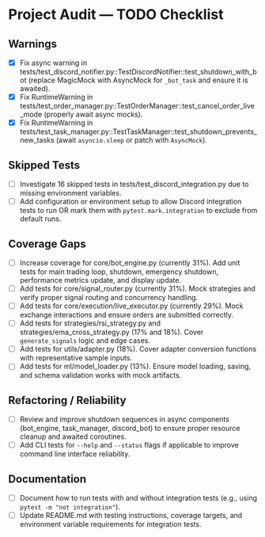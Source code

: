 # Project Audit — TODO Checklist

## Warnings  
- [x] Fix async warning in tests/test_discord_notifier.py::TestDiscordNotifier::test_shutdown_with_bot (replace MagicMock with AsyncMock for `_bot_task` and ensure it is awaited).
- [x] Fix RuntimeWarning in tests/test_order_manager.py::TestOrderManager::test_cancel_order_live_mode (properly await async mocks).  
- [x] Fix RuntimeWarning in tests/test_task_manager.py::TestTaskManager::test_shutdown_prevents_new_tasks (await `asyncio.sleep` or patch with `AsyncMock`).  

## Skipped Tests  
- [ ] Investigate 16 skipped tests in tests/test_discord_integration.py due to missing environment variables.  
- [ ] Add configuration or environment setup to allow Discord integration tests to run OR mark them with `pytest.mark.integration` to exclude from default runs.  

## Coverage Gaps  
- [ ] Increase coverage for core/bot_engine.py (currently 31%). Add unit tests for main trading loop, shutdown, emergency shutdown, performance metrics update, and display update.  
- [ ] Add tests for core/signal_router.py (currently 31%). Mock strategies and verify proper signal routing and concurrency handling.  
- [ ] Add tests for core/execution/live_executor.py (currently 29%). Mock exchange interactions and ensure orders are submitted correctly.  
- [ ] Add tests for strategies/rsi_strategy.py and strategies/ema_cross_strategy.py (17% and 18%). Cover `generate_signals` logic and edge cases.  
- [ ] Add tests for utils/adapter.py (18%). Cover adapter conversion functions with representative sample inputs.  
- [ ] Add tests for ml/model_loader.py (13%). Ensure model loading, saving, and schema validation works with mock artifacts.  

## Refactoring / Reliability  
- [ ] Review and improve shutdown sequences in async components (bot_engine, task_manager, discord_bot) to ensure proper resource cleanup and awaited coroutines.  
- [ ] Add CLI tests for `--help` and `--status` flags if applicable to improve command line interface reliability.  

## Documentation  
- [ ] Document how to run tests with and without integration tests (e.g., using `pytest -m "not integration"`).  
- [ ] Update README.md with testing instructions, coverage targets, and environment variable requirements for integration tests.
